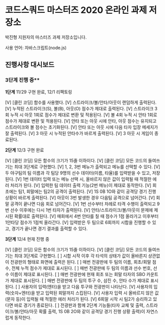 # 코드스쿼드 마스터즈 2020 온라인 과제 저장소

박진형 지원자의 마스터즈 과제 저장소입니다.

사용 언어: 자바스크립트(node.js)

## 진행사항 대시보드
### 3단계 진행 중**

**1단계** 11/29 구현 완료, 12/1 리팩토링

[V] [클린 코딩] 함수를 사용했다.
[V] 스트라이크/볼/안타/아웃이 랜덤하게 출력된다.
[V] 누적된 스트라이크(S), 볼(B), 아웃(O) 점수가 제대로 출력된다.
[V] 스트라이크 3회 누적 시 아웃 1회로 점수가 제대로 변환 및 적용된다.
[V] 볼 4회 누적 시 안타 1회로 점수가 제대로 변환 및 적용된다.
[V] 안타 또는 아웃 시에 안타, 아웃 점수는 유지되고 스트라이크와 볼 점수는 초기화된다.
[V] 안타 또는 아웃 시에 다음 타자 입장 메세지가 잘 출력된다.
[V] 3 아웃 시 누적된 안타수가 바르게 출력된다.
[V] 3 아웃 시 게임이 종료된다.

**2단계** 12/3 구현 완료

[V] [클린 코딩] 모든 함수의 크기가 15줄 이하이다.
[V] [클린 코딩] 모든 코드의 들여쓰기는 최대 3단계로 구현했다.
[V] 1, 2, 3번 메뉴가 출력되고 메뉴를 선택할 수 있다.
[V] 두 야구팀의 팀 이름과 각 팀당 9명의 선수 데이터(이름, 타율)를 입력받을 수 있고, 저장된다.
[V] 1번 데이터 입력 또는 메뉴 선택 시, 올바르지 않은 값이 입력될 때 적절한 에러 처리가 된다.
[V] 입력한 팀 데이터 출력 기능(2번 메뉴)이 제대로 동작한다.
[V] 회초에는 팀1, 회말에는 팀2의 공격이 출력된다.
[V] 1S 0B 1O와 같이 공격당 경기 진행 상황이 바르게 출력된다.
[V] 아웃이 3번 발생한 경우 다음팀 공격으로 넘어간다.
[V] 회말 공격이 끝나면 다음 회로 넘어간다.
[V] 1번 선수부터 차례로 타격 수행이 출력되고 9번 선수 이후에는 다시 1번 타자가 출력된다.
[V] 안타/스트라이크/볼/아웃이 문제에 제시된 확률대로 출력된다.
[V] 매회에서 4번 안타를 칠 때 점수가 1점 올라가고 이후부터 1안타당 점수가 1점씩 올라간다.
[V] 입력받은 두 팀으로 6회까지 시합을 진행할 수 있고, 경기가 끝나면 경기 결과를 출력할 수 있다.

**3단계** 12/4 현재 진행 중

[V] [클린 코딩] 모든 함수의 크기가 15줄 이하이다.
[V] [클린 코딩] 모든 코드의 들여쓰기는 최대 3단계로 구현했다.
[ ] 시합 시작 이후 각 타석의 상태가 값이 올바른지 상관없이 전광판의 형태로 화면에 출력은 된다.
[ ] 매번 전광판에 두 팀의 이름, 회초/회말 점수, 전체 누적 점수가 제대로 표시된다.
[ ] 매번 전광판에 두 팀의 이름과 선수 번호, 선수 이름이 제대로 표시된다.
[ ] 매번 전광판에 현재 회초 또는 회말 타자의 SBO 카운트가 제대로 표시된다.
[ ] 매번 전광판에 두 팀의 투구 수, 삼진 수, 안타 수가 제대로 표시된다.
[ ] 사용자의 입력(엔터)을 받고 다음 투구와 전광판이 나타난다.
[V] 사용자의 입력(숫자+엔터)을 받고 입력된 회말까지 스킵된다.
[V] 사용자 입력 시 올바르지 않은 값(문자 등)이 입력될 때 적절한 에러 처리가 된다.
[V] 6회말 시작 시 팀2가 승리하고 있다면 바로 경기가 종료된다.
[ ] 전광판과 함께 2단계 기능들(타자 교체 및 출력, 스트라이크/볼/안타/아웃 확률 출력, 1S 0B 2O와 같이 공격당 경기 진행 상황 출력)이 자연스럽게 동작한다.
